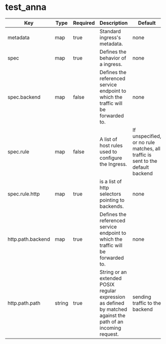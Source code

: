 # test_anna
Key  | Type | Required  | Description | Default
------------- | ------------- | ------------- | ------------- | -------------
metadata | map  | true | Standard ingress's metadata.  | none 
spec  | map  | true  |  Defines the behavior of a ingress.  | none
spec.backend | map | false | Defines the referenced service endpoint to which the traffic will be forwarded to.| none 
spec.rule  | map  | false  | A list of host rules used to configure the Ingress.  | If unspecified, or no rule matches, all traffic is sent to the default backend   
spec.rule.http  | map  | true  | is a list of http selectors pointing to backends. | none
http.path.backend  | map  | true  | Defines the referenced service endpoint to which the traffic will be forwarded to.  | none
http.path.path  | string  | true  | String or an extended POSIX regular expression as defined by matched against the path of an incoming request.  | sending traffic to the backend
